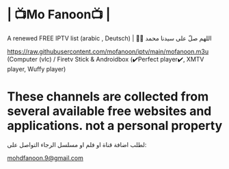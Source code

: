 # | 📺Mo Fanoon📺 |

A renewed FREE IPTV list (arabic , Deutsch)
 | 🤲🤲 اللهم صلّ على سيدنا محمد

https://raw.githubusercontent.com/mofanoon/iptv/main/mofanoon.m3u (Computer (vlc) / Firetv Stick & Androidbox (✔️Perfect player✔️, XMTV player, Wuffy player) 

# These channels are collected from several available free websites and applications. not a personal property 
لطلب اضافة قناة او فلم او مسلسل الرجاء التواصل على:  

mohdfanoon.9@gmail.com
